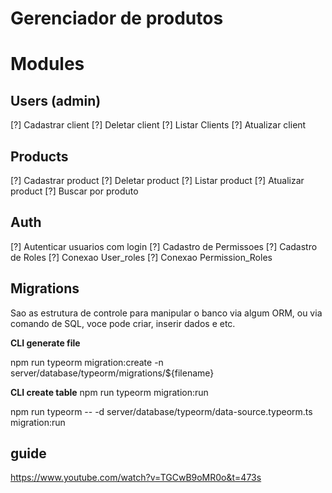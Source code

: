# Gerenciador de produtos


# Modules

## Users (admin)

[?] Cadastrar client
[?] Deletar client
[?] Listar Clients
[?] Atualizar client


## Products

[?] Cadastrar product
[?] Deletar product
[?] Listar product
[?] Atualizar product
[?] Buscar por produto


## Auth

[?] Autenticar usuarios com login
[?] Cadastro de Permissoes
[?] Cadastro de Roles
[?] Conexao User_roles
[?] Conexao Permission_Roles



## Migrations

Sao as estrutura de controle para manipular o banco via algum ORM, ou via comando de SQL, voce pode criar, inserir dados e etc.

**CLI generate file**

npm run typeorm migration:create -n server/database/typeorm/migrations/${filename}

**CLI create table**
npm run typeorm migration:run

 npm run typeorm -- -d server/database/typeorm/data-source.typeorm.ts migration:run


## guide

https://www.youtube.com/watch?v=TGCwB9oMR0o&t=473s